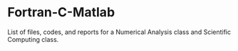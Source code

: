 # Fortran-C-Matlab

List of files, codes, and reports for a Numerical Analysis class and Scientific Computing class. 
